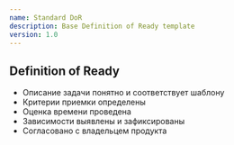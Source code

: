 ```yaml
---
name: Standard DoR
description: Base Definition of Ready template
version: 1.0
---
```

## Definition of Ready

* Описание задачи понятно и соответствует шаблону
* Критерии приемки определены
* Оценка времени проведена
* Зависимости выявлены и зафиксированы
* Согласовано с владельцем продукта